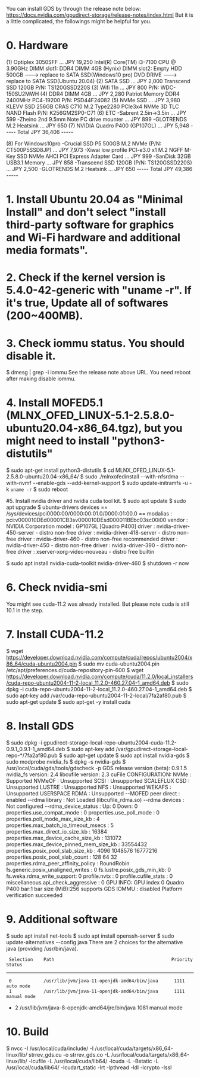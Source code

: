 You can install GDS by through the release note below:
https://docs.nvidia.com/gpudirect-storage/release-notes/index.html
But it is a little complicated, the followings might be helpful for you.

# 0. Hardware
   (1) Optiplex 3050SFF  ... JPY 19,250
       Intel(R) Core(TM) i3-7100 CPU @ 3.90GHz
       DIMM slot1: DDR4 DIMM 4GB (Hynix)
       DIMM slot2: Empty
       HDD 500GB  ---> replace to SATA SSD(Windows10 pro)
       DVD DRIVE  ---> replace to SATA SSD(Ubuntu 20.04)
   (2) SATA SSD  ... JPY 2,000
       Transcend SSD 120GB
       P/N: TS120GSSD220S
   (3) Wifi 11n ... JPY 800
       P/N: WDC-150SU2MWH
   (4) DDR4 DIMM 4GB ... JPY 2,280
       Patriot Memory DDR4 2400MHz PC4-19200
       P/N: PSD44F24082
   (5) NVMe SSD ... JPY 3,980
       KLEVV SSD 256GB CRAS C710 M.2 Type2280 PCIe3x4 NVMe 3D TLC NAND Flash
       P/N: K256GM2SP0-C71
   (6) ETC
       -Sabrent 2.5in->3.5in ... JPY 599
       -Zheino 2nd 9.5mm Note PC drive mounter ... JPY 899
       -GLOTRENDS M.2 Heatsink ... JPY 650
   (7) NVIDIA Quadro P400 (GP107GL) ... JPY 5,948
   ----- Total JPY 36,406 -----
   
   (8) For Windows10pro
       -Crucial SSD P5 500GB M.2 NVMe (P/N: CT500P5SSD8JP) ... JPY 7,973
       -Xiwai low profile PCI-e3.0 x1 M.2 NGFF M-Key SSD NVMe AHCI PCI Express Adapter Card ... JPY 999
       -SanDisk 32GB USB3.1 Memory ... JPY 858
       -Transcend SSD 120GB (P/N: TS120GSSD220S) ... JPY 2,500
       -GLOTRENDS M.2 Heatsink ... JPY 650
   ----- Total JPY 49,386 -----

# 1. Install Ubuntu 20.04 as "Minimal Install" and don't select "install third-party software for graphics and Wi-Fi hardware and additional media formats".

# 2. Check if the kernel version is 5.4.0-42-generic with "uname -r". If it's true, Update all of softwares (200~400MB). 

# 3. Check iommu status. You should disable it.
   $ dmesg | grep -i iommu
   See the release note above URL. You need reboot after making disable iommu.
   
# 4. Install MOFED5.1 (MLNX_OFED_LINUX-5.1-2.5.8.0-ubuntu20.04-x86_64.tgz), but you might need to install "python3-distutils"
   $ sudo apt-get install python3-distutils
   $ cd MLNX_OFED_LINUX-5.1-2.5.8.0-ubuntu20.04-x86_64/
   $ sudo ./mlnxofedinstall --with-nfsrdma --with-nvmf --enable-gds --add-kernel-support
   $ sudo update-initramfs -u -k `uname -r`
   $ sudo reboot

#5. Install nvidia driver and nvidia cuda tool kit.
   $ sudo apt update
   $ sudo apt upgrade
   $ ubuntu-drivers devices
     == /sys/devices/pci0000:00/0000:00:01.0/0000:01:00.0 ==
     modalias : pci:v000010DEd00001CB3sv000010DEsd000011BEbc03sc00i00
     vendor   : NVIDIA Corporation
     model    : GP107GL [Quadro P400]
     driver   : nvidia-driver-450-server - distro non-free
     driver   : nvidia-driver-418-server - distro non-free
     driver   : nvidia-driver-460 - distro non-free recommended
     driver   : nvidia-driver-450 - distro non-free
     driver   : nvidia-driver-390 - distro non-free
     driver   : xserver-xorg-video-nouveau - distro free builtin
     
   $ sudo apt install nvidia-cuda-toolkit nvidia-driver-460
   $ shutdown -r now

# 6. Check nvidia-smi
   You might see cuda-11.2 was already installed. But please note cuda is still 10.1 in the step.

# 7. Install CUDA-11.2
   $ wget https://developer.download.nvidia.com/compute/cuda/repos/ubuntu2004/x86_64/cuda-ubuntu2004.pin
   $ sudo mv cuda-ubuntu2004.pin /etc/apt/preferences.d/cuda-repository-pin-600
   $ wget https://developer.download.nvidia.com/compute/cuda/11.2.0/local_installers/cuda-repo-ubuntu2004-11-2-local_11.2.0-460.27.04-1_amd64.deb
   $ sudo dpkg -i cuda-repo-ubuntu2004-11-2-local_11.2.0-460.27.04-1_amd64.deb
   $ sudo apt-key add /var/cuda-repo-ubuntu2004-11-2-local/7fa2af80.pub
   $ sudo apt-get update
   $ sudo apt-get -y install cuda

# 8. Install GDS
   $ sudo dpkg -i gpudirect-storage-local-repo-ubuntu2004-cuda-11.2-0.9.1_0.9.1-1_amd64.deb 
   $ sudo apt-key add /var/gpudirect-storage-local-repo-*/7fa2af80.pub
   $ sudo apt-get update
   $ sudo apt install nvidia-gds
   $ sudo modprobe nvidia_fs
   $ dpkg -s nvidia-gds
   $ /usr/local/cuda/gds/tools/gdscheck -p
    GDS release version (beta): 0.9.1.5
    nvidia_fs version:  2.4 libcufile version: 2.3
    cuFile CONFIGURATION:
    NVMe           : Supported
    NVMeOF         : Unsupported
    SCSI           : Unsupported
    SCALEFLUX CSD  : Unsupported
    LUSTRE         : Unsupported
    NFS            : Unsupported
    WEKAFS         : Unsupported
    USERSPACE RDMA : Unsupported
    --MOFED peer direct  : enabled
    --rdma library       : Not Loaded (libcufile_rdma.so)
    --rdma devices       : Not configured
    --rdma_device_status : Up: 0 Down: 0
    properties.use_compat_mode : 0
    properties.use_poll_mode : 0
    properties.poll_mode_max_size_kb : 4
    properties.max_batch_io_timeout_msecs : 5
    properties.max_direct_io_size_kb : 16384
    properties.max_device_cache_size_kb : 131072
    properties.max_device_pinned_mem_size_kb : 33554432
    properties.posix_pool_slab_size_kb : 4096 1048576 16777216 
    properties.posix_pool_slab_count : 128 64 32 
    properties.rdma_peer_affinity_policy : RoundRobin
    fs.generic.posix_unaligned_writes : 0
    fs.lustre.posix_gds_min_kb: 0
    fs.weka.rdma_write_support: 0
    profile.nvtx : 0
    profile.cufile_stats : 0
    miscellaneous.api_check_aggressive : 0
    GPU INFO:
    GPU index 0 Quadro P400 bar:1 bar size (MiB):256 supports GDS
    IOMMU : disabled
    Platform verification succeeded
    
# 9. Additional software
   $ sudo apt install net-tools 
   $ sudo apt install openssh-server
   $ sudo update-alternatives --config java
    There are 2 choices for the alternative java (providing /usr/bin/java).

     Selection    Path                                            Priority   Status
   ------------------------------------------------------------
     0            /usr/lib/jvm/java-11-openjdk-amd64/bin/java      1111      auto mode
     1            /usr/lib/jvm/java-11-openjdk-amd64/bin/java      1111      manual mode
   * 2            /usr/lib/jvm/java-8-openjdk-amd64/jre/bin/java   1081      manual mode

# 10. Build
   $ nvcc -I /usr/local/cuda/include/  -I /usr/local/cuda/targets/x86_64-linux/lib/ strrev_gds.cu -o strrev_gds.co -L /usr/local/cuda/targets/x86_64-linux/lib/ -lcufile -L /usr/local/cuda/lib64/ -lcuda -L   -Bstatic -L /usr/local/cuda/lib64/ -lcudart_static -lrt -lpthread -ldl -lcrypto -lssl
   
